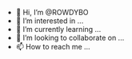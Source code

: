 - 👋 Hi, I’m @ROWDYBO
- 👀 I’m interested in ...
- 🌱 I’m currently learning ...
- 💞️ I’m looking to collaborate on ...
- 📫 How to reach me ...

<!---
ROWDYBO/ROWDYBO is a ✨ special ✨ repository because its `README.md` (this file) appears on your GitHub profile.
You can click the Preview link to take a look at your changes.
--->
